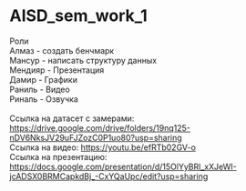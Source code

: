# AISD_sem_work_1
Роли\
Алмаз - создать бенчмарк\
Мансур - написать структуру данных\
Мендияр - Презентация\
Дамир -  Графики\
Раниль -  Видео\
Риналь - Озвучка\
\
Ссылка на датасет с замерами: https://drive.google.com/drive/folders/19nq125-nDV6NksJV29uFJZozC0P1uo80?usp=sharing
\
Ссылка на видео: https://youtu.be/efRTb02GV-o
\
Ссылка на презентацию: https://docs.google.com/presentation/d/15OlYyBRl_xXJeWI-jcADSX0BRMCapkdBj_-CxYQaUpc/edit?usp=sharing
